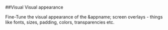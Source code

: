 ##Visual
Visual appearance

Fine-Tune the visual appearance of the &appname; screen overlays - things like fonts, sizes, padding, colors, transparencies etc.


